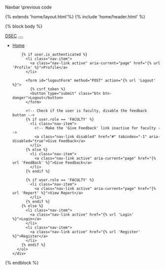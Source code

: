 Navbar \previous code 

{% extends 'home/layout.html'%}
{% include 'home/header.html' %}

{% block body %}
<nav class="navbar navbar-expand-lg bg-body-tertiary py-3 text-uppercase border-bottom border-light-subtle sticky-top">
  <div class="container">
    <a class="navbar-brand" href="#">DSEC</a>
    <button class="navbar-toggler" type="button" data-bs-toggle="collapse" data-bs-target="#navbarSupportedContent" aria-controls="navbarSupportedContent" aria-expanded="false" aria-label="Toggle navigation">
      <span class="navbar-toggler-icon"></span>
    </button>
    <div class="collapse navbar-collapse" id="navbarSupportedContent">
      <ul class="navbar-nav ms-auto mb-2 mb-lg-0 gap-4">
        <li class="nav-item">
          <a class="nav-link active" aria-current="page" href="{% url 'Home' %}">Home</a>
        </li>
        
        {% if user.is_authenticated %}
          <li class="nav-item">
            <a class="nav-link active" aria-current="page" href="{% url 'Profile' %}">Profile</a>
          </li>

          <form id="logoutForm" method="POST" action="{% url 'Logout' %}">
            {% csrf_token %}
            <button type="submit" class="btn btn-danger">Logout</button>
          </form>

          <!-- Check if the user is faculty, disable the feedback button -->
          {% if user.role == 'FACULTY' %}
            <li class="nav-item">
              <!-- Make the 'Give Feedback' link inactive for faculty -->
              <a class="nav-link disabled" href="#" tabindex="-1" aria-disabled="true">Give Feedback</a>
            </li>
          {% else %}
            <li class="nav-item">
              <a class="nav-link active" aria-current="page" href="{% url 'FeedBack' %}">Give Feedback</a>
            </li>
          {% endif %}

          {% if user.role == 'FACULTY' %}
            <li class="nav-item">
              <a class="nav-link active" aria-current="page" href="{% url 'Report' %}">View Report</a>
            </li>
          {% endif %}
        {% else %}
          <li class="nav-item">
            <a class="nav-link active" href="{% url 'Login' %}">Login</a>
          </li>
          <li class="nav-item">
            <a class="nav-link active" href="{% url 'Register' %}">Register</a>
          </li>
        {% endif %}
      </ul>
    </div>
  </div>
</nav>
{% endblock %}
